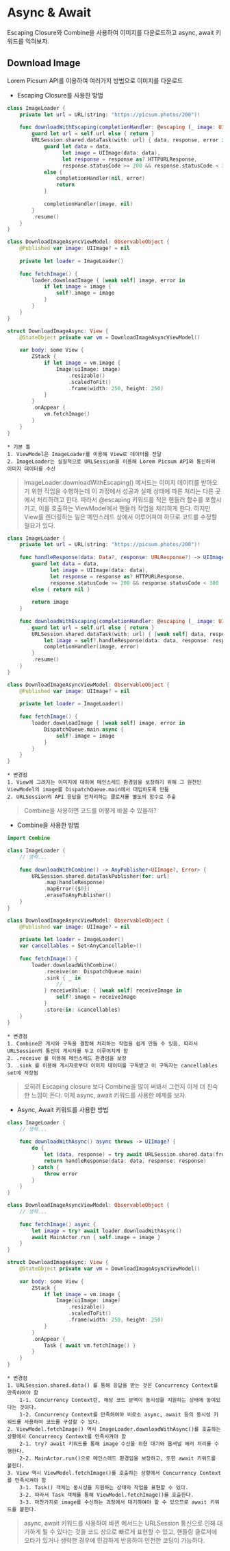 #  Async & Await
Escaping Closure와 Combine을 사용하여 이미지를 다운로드하고 async, await 키워드를 익혀보자.

## Download Image
Lorem Picsum API를 이용하여 여러가지 방법으로 이미지를 다운로드

* Escaping Closure를 사용한 방법
```Swift
class ImageLoader {
    private let url = URL(string: "https://picsum.photos/200")!
    
    func downloadWithEscaping(completionHandler: @escaping (_ image: UIImage?, _ error: Error?) -> Void) {
        guard let url = self.url else { return }
        URLSession.shared.dataTask(with: url) { data, response, error in
            guard let data = data,
                  let image = UIImage(data: data),
                  let response = response as? HTTPURLResponse,
                  response.statusCode >= 200 && response.statusCode < 300
            else {
                completionHandler(nil, error)
                return
            }
            
            completionHandler(image, nil)
        }
        .resume()
    }
}

class DownloadImageAsyncViewModel: ObservableObject {
    @Published var image: UIImage? = nil
    
    private let loader = ImageLoader()
    
    func fetchImage() {
        loader.downloadImage { [weak self] image, error in
            if let image = image {
                self?.image = image
            }
        }
    }
}

struct DownloadImageAsync: View {
    @StateObject private var vm = DownloadImageAsyncViewModel()
    
    var body: some View {
        ZStack {
            if let image = vm.image {
                Image(uiImage: image)
                    .resizable()
                    .scaledToFit()
                    .frame(width: 250, height: 250)
            }
        }
        .onAppear {
            vm.fetchImage()
        }
    }
}
```

    * 기본 틀
    1. ViewModel은 ImageLoader를 이용해 View로 데이터를 전달
    2. ImageLoader는 실질적으로 URLSession을 이용해 Lorem Picsum API와 통신하여 이미지 데이터를 수신
> ImageLoader.downloadWithEscaping() 메서드는 이미지 데이터를 받아오기 위한 작업을 수행하는데 이 과정에서 성공과 실패 상태에 따른 처리는 다른 곳에서 처리하려고 한다.
> 따라서 @escaping 키워드를 적은 핸들러 함수를 포함시키고, 이를 호출하는 ViewModel에서 핸들러 작업을 처리하게 한다.
> 하지만 View를 렌더링하는 일은 메인스레드 상에서 이루어져야 하므로 코드를 수정할 필요가 있다.

```Swift
class ImageLoader {
    private let url = URL(string: "https://picsum.photos/200")!
    
    func handleResponse(data: Data?, response: URLResponse?) -> UIImage? {
        guard let data = data,
              let image = UIImage(data: data),
              let response = response as? HTTPURLResponse,
              response.statusCode >= 200 && response.statusCode < 300
        else { return nil }
        
        return image
    }
    
    func downloadWithEscaping(completionHandler: @escaping (_ image: UIImage?, _ error: Error?) -> Void) {
        guard let url = self.url else { return }
        URLSession.shared.dataTask(with: url) { [weak self] data, response, error in
            let image = self?.handleResponse(data: data, response: response)
            completionHandler(image, error)
        }
        .resume()
    }
}

class DownloadImageAsyncViewModel: ObservableObject {
    @Published var image: UIImage? = nil
    
    private let loader = ImageLoader()
    
    func fetchImage() {
        loader.downloadImage { [weak self] image, error in
            DispatchQueue.main.async {
                self?.image = image
            }
        }
    }
}
```

    * 변경점
    1. View에 그려지는 이미지에 대하여 메인스레드 환경임을 보장하기 위해 그 원천인 ViewModel의 image를 DispatchQueue.main에서 대입하도록 만듦
    2. URLSession의 API 응답을 전처리하는 클로저를 별도의 함수로 추출
> Combine을 사용하면 코드를 어떻게 바꿀 수 있을까?

* Combine을 사용한 방법
```Swift
import Combine

class ImageLoader {
    // 생략...
    
    func downloadWithCombine() -> AnyPublisher<UIImage?, Error> {
        URLSession.shared.dataTaskPublisher(for: url)
            .map(handleResponse)
            .mapError({$0})
            .eraseToAnyPublisher()
    }
}

class DownloadImageAsyncViewModel: ObservableObject {
    @Published var image: UIImage? = nil
    
    private let loader = ImageLoader()
    var cancellables = Set<AnyCancellable>()
    
    func fetchImage() {
        loader.downloadWithCombine()
            .receive(on: DispatchQueue.main)
            .sink { _ in
                //
            } receiveValue: { [weak self] receiveImage in
                self?.image = receiveImage
            }
            .store(in: &cancellables)
    }
}
```

    * 변경점
    1. Combine은 게시와 구독을 결합해 처리하는 작업을 쉽게 만들 수 있음, 따라서 URLSession의 통신이 게시자를 두고 이루어지게 함
    2. .receive 를 이용해 메인스레드 환경임을 보장
    3. .sink 를 이용해 게시자로부터 이미지 데이터를 구독받고 이 구독자는 cancellables set에 저장됨
> 오히려 Escaping closure 보다 Combine을 많이 써봐서 그런지 이게 더 친숙한 느낌이 든다.
> 이제 async, await 키워드를 사용한 예제를 보자.

* Async, Await 키워드를 사용한 방법
```Swift
class ImageLoader {
    // 생략...
    
    func downloadWithAsync() async throws -> UIImage? {
        do {
            let (data, response) = try await URLSession.shared.data(from: url)
            return handleResponse(data: data, response: response)
        } catch {
            throw error
        }
    }
}

class DownloadImageAsyncViewModel: ObservableObject {
    // 생략...
    
    func fetchImage() async {
        let image = try? await loader.downloadWithAsync()
        await MainActor.run { self.image = image }
    }
}

struct DownloadImageAsync: View {
    @StateObject private var vm = DownloadImageAsyncViewModel()
    
    var body: some View {
        ZStack {
            if let image = vm.image {
                Image(uiImage: image)
                    .resizable()
                    .scaledToFit()
                    .frame(width: 250, height: 250)
            }
        }
        .onAppear {
            Task { await vm.fetchImage() }
        }
    }
}
```

    * 변경점
    1. URLSession.shared.data() 를 통해 응답을 받는 것은 Concurrency Context를 만족하여야 함
        1-1. Concurrency Context란, 해당 코드 문맥이 동시성을 지원하는 상태에 놓여있다는 것이다.
        1-2. Concurrency Context를 만족하여야 비로소 async, await 등의 동시성 키워드를 사용하여 코드를 구성할 수 있다.
    2. ViewModel.fetchImage() 역시 ImageLoader.downloadWithAsync()를 호출하는 상황에서 Concurrency Context를 만족시켜야 함
        2-1. try? await 키워드를 통해 image 수신을 위한 대기와 옵셔널 에러 처리를 수행한다.
        2-2. MainActor.run()으로 메인스레드 환경임을 보장하고, 또한 await 키워드를 붙힌다.
    3. View 역시 ViewModel.fetchImage()를 호출하는 상황에서 Concurrency Context를 만족시켜야 함
        3-1. Task() 객체는 동시성을 지원하는 상태의 작업을 표현할 수 있다.
        3-2. 따라서 Task 객체를 통해 ViewModel.fetchImage()를 호출한다.
        3-3. 마찬가지로 image를 수신하는 과정에서 대기하여야 할 수 있으므로 await 키워드를 붙힌다.
> async, await 키워드를 사용하여 바뀐 메서드는 URLSession 통신으로 인해 대기하게 될 수 있다는 것을 코드 상으로 빠르게 표현할 수 있고,
> 핸들링 클로저에 오타가 있거나 생략한 경우에 민감하게 반응하여 안전한 코딩이 가능하다.
